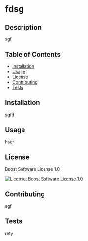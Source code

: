 
# fdsg

## Description
sgf

## Table of Contents
- [Installation](#installation)
- [Usage](#usage)
- [License](#license)
- [Contributing](#contributing)
- [Tests](#tests)

## Installation
sgfd

## Usage
hser


## License
Boost Software License 1.0 

[![License: Boost Software License 1.0](https://img.shields.io/badge/License-Boost_Software_License_1.0-blue.svg)](https://www.boost.org/LICENSE_1_0.txt)

## Contributing
sgf

## Tests
rety

